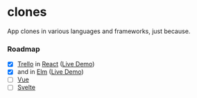 # clones

App clones in various languages and frameworks, just because.

### Roadmap

- [x] [Trello](https://trello.com) in [React](https://reactjs.com) ([Live Demo](https://react-kanban.softwarethoughts.com))
- [x] and in [Elm](https://elm-lang.org) ([Live Demo](https://elm-kanban.softwarethoughts.com))
- [ ] [Vue](https://vuejs.org)
- [ ] [Svelte](https://svelte.technology/)
